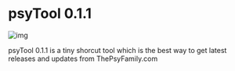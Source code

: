 # psyTool 0.1.1

![img](http://i.imgur.com/jSjhRfO.jpg)

psyTool 0.1.1 is a tiny shorcut tool which is the best way to get latest releases and updates from ThePsyFamily.com

